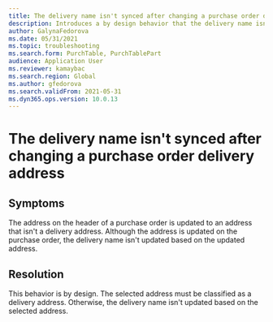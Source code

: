 ```yaml
---
title: The delivery name isn't synced after changing a purchase order delivery address
description: Introduces a by design behavior that the delivery name isn't synced after you change the delivery address on a purchase order header.
author: GalynaFedorova
ms.date: 05/31/2021
ms.topic: troubleshooting
ms.search.form: PurchTable, PurchTablePart
audience: Application User
ms.reviewer: kamaybac
ms.search.region: Global
ms.author: gfedorova
ms.search.validFrom: 2021-05-31
ms.dyn365.ops.version: 10.0.13
---
```


# The delivery name isn't synced after changing a purchase order delivery address

## Symptoms

The address on the header of a purchase order is updated to an address that isn't a delivery address. Although the address is updated on the purchase order, the delivery name isn't updated based on the updated address.

## Resolution

This behavior is by design. The selected address must be classified as a delivery address. Otherwise, the delivery name isn't updated based on the selected address.
